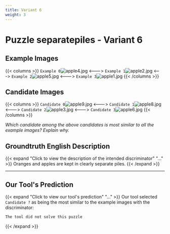 ```yaml
---
title: Variant 6
weight: 3
---
```


# Puzzle separatepiles - Variant 6

## Example Images
{{< columns >}}
`Example 0`![apple4.jpg](/natscene_data/images/apple4.jpg)
<--->
`Example 1`![apple2.jpg](/natscene_data/images/apple2.jpg)
<--->
`Example 2`![apple5.jpg](/natscene_data/images/apple5.jpg)
<--->
`Example 3`![apple1.jpg](/natscene_data/images/apple1.jpg)
{{< /columns >}}

## Candidate Images
{{< columns >}}
`Candidate 0`![apple9.jpg](/natscene_data/images/apple9.jpg)
<--->
`Candidate 1`![apple8.jpg](/natscene_data/images/apple8.jpg)
<--->
`Candidate 2`![apple3.jpg](/natscene_data/images/apple3.jpg)
<--->
`Candidate 3`![apple6.jpg](/natscene_data/images/apple6.jpg)
{{< /columns >}}

*Which candidate among the above candidates is most similar to all the example images? Explain why.*

## Groundtruth English Description

{{< expand "Click to view the description of the intended discriminator" "..." >}}
Oranges and apples are kept in clearly separate piles.
{{< /expand >}}

---



## Our Tool's Prediction

{{< expand "Click to view our tool's prediction" "..." >}}
Our tool selected `Candidate ?` as being the most similar to the example images with the discriminator:
```plaintext
The tool did not solve this puzzle
```
{{< /expand >}}
